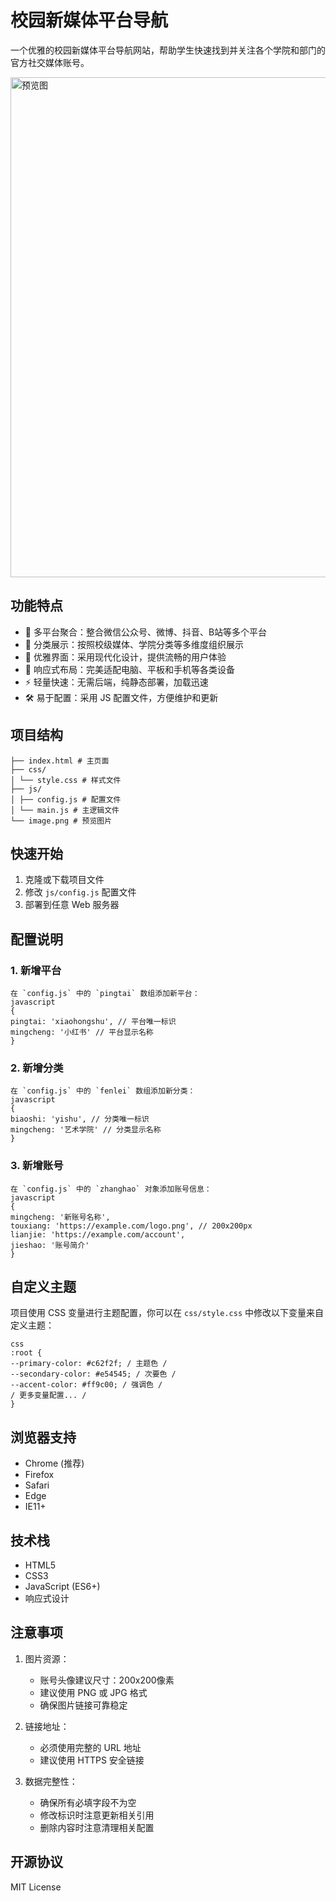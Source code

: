 # 校园新媒体平台导航

一个优雅的校园新媒体平台导航网站，帮助学生快速找到并关注各个学院和部门的官方社交媒体账号。

<img src="https://s21.ax1x.com/2025/02/19/pEQ9Acq.png" alt="预览图" width="800"/>

## 功能特点

- 🎯 多平台聚合：整合微信公众号、微博、抖音、B站等多个平台
- 🏢 分类展示：按照校级媒体、学院分类等多维度组织展示
- 🎨 优雅界面：采用现代化设计，提供流畅的用户体验
- 📱 响应式布局：完美适配电脑、平板和手机等各类设备
- ⚡ 轻量快速：无需后端，纯静态部署，加载迅速
- 🛠 易于配置：采用 JS 配置文件，方便维护和更新

## 项目结构 
```
├── index.html # 主页面
├── css/
│ └── style.css # 样式文件
├── js/
│ ├── config.js # 配置文件
│ └── main.js # 主逻辑文件
└── image.png # 预览图片
```

## 快速开始

1. 克隆或下载项目文件
2. 修改 `js/config.js` 配置文件
3. 部署到任意 Web 服务器

## 配置说明

### 1. 新增平台
```
在 `config.js` 中的 `pingtai` 数组添加新平台：
javascript
{
pingtai: 'xiaohongshu', // 平台唯一标识
mingcheng: '小红书' // 平台显示名称
}
```

### 2. 新增分类
```
在 `config.js` 中的 `fenlei` 数组添加新分类：
javascript
{
biaoshi: 'yishu', // 分类唯一标识
mingcheng: '艺术学院' // 分类显示名称
}
```
### 3. 新增账号
```
在 `config.js` 中的 `zhanghao` 对象添加账号信息：
javascript
{
mingcheng: '新账号名称',
touxiang: 'https://example.com/logo.png', // 200x200px
lianjie: 'https://example.com/account',
jieshao: '账号简介'
}
```
## 自定义主题

项目使用 CSS 变量进行主题配置，你可以在 `css/style.css` 中修改以下变量来自定义主题：
```
css
:root {
--primary-color: #c62f2f; / 主题色 /
--secondary-color: #e54545; / 次要色 /
--accent-color: #ff9c00; / 强调色 /
/ 更多变量配置... /
}
```
## 浏览器支持

- Chrome (推荐)
- Firefox
- Safari
- Edge
- IE11+

## 技术栈

- HTML5
- CSS3
- JavaScript (ES6+)
- 响应式设计

## 注意事项

1. 图片资源：
   - 账号头像建议尺寸：200x200像素
   - 建议使用 PNG 或 JPG 格式
   - 确保图片链接可靠稳定

2. 链接地址：
   - 必须使用完整的 URL 地址
   - 建议使用 HTTPS 安全链接

3. 数据完整性：
   - 确保所有必填字段不为空
   - 修改标识时注意更新相关引用
   - 删除内容时注意清理相关配置

## 开源协议

MIT License
